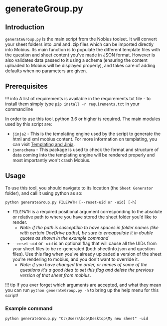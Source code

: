 # generateGroup.py

## Introduction
`generateGroup.py` is the main script from the Nobius toolset. It will convert your sheet folders into .xml and .zip files which can be imported directly into Mobius. Its main function is to populate the different template files with the question and sheet content you've made in JSON format. However is also validates data passed to it using a schema (ensuring the content uploaded to Mobius will be displayed properly), and takes care of adding defaults when no parameters are given.


## Prerequisites

!!! info
    A list of requirements is available in the requirements.txt file - to install them simply type `pip install -r requirements.txt` in your commandline

In order to use this tool, python 3.6 or higher is required. The main modules used by this script are:

 - `jinja2` - This is the templating engine used by the script to generate the html and xml mobius content. For more information on templating, you can visit [Templating and Jinja][1].
 - `jsonschema` - This package is used to check the format and structure of data coming into the templating engine will be rendered properly and most importantly won't crash Mobius.

 [1]: ../CustomizationAndResources/TemplatesAndJinja.md

## Usage
To use this tool, you should navigate to its location (the `Sheet Generator` folder), and call it using python as so:

```unix
python generateGroup.py FILEPATH [--reset-uid or -uid] [-h]
```

- `FILEPATH` is a required positional argument corresponding to the absolute or relative path to where you have stored the sheet folder you'd like to render.
    * *Note: if the path is susceptible to have spaces in folder names (like with certain OneDrive paths), be sure to encapsulate it in double quotes as shown in the example command*
- `--reset-uid` or `-uid` is an optional flag that will cause all the UIDs from your sheet files to be re-generated (both sheetInfo.json and question files). Use this flag when you've already uploaded a version of the sheet you're rendering to mobius, and you don't want to override it.
    * *Note: if you have changed the order, or names of some of the questions it's a good idea to set this flag and delete the previous version of that sheet from mobius*.

!!! tip
    If you ever forget which arguments are accepted, and what they mean you can run `python generateGroup.py -h` to bring up the help menu for this script!

### Example command
```unix
python generateGroup.py "C:\Users\bob\Desktop\My new sheet" -uid
```

